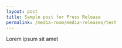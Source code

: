 ```yaml
---
layout: post
title: Sample post for Press Release
permalink: /media-room/media-releases/test
---
```


Lorem ipsum sit amet
